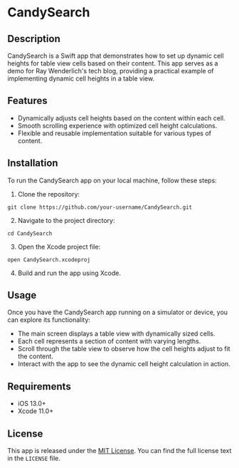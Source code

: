 # CandySearch


## Description

CandySearch is a Swift app that demonstrates how to set up dynamic cell heights for table view cells based on their content. This app serves as a demo for Ray Wenderlich's tech blog, providing a practical example of implementing dynamic cell heights in a table view.

## Features

- Dynamically adjusts cell heights based on the content within each cell.
- Smooth scrolling experience with optimized cell height calculations.
- Flexible and reusable implementation suitable for various types of content.

## Installation

To run the CandySearch app on your local machine, follow these steps:

1. Clone the repository:

```
git clone https://github.com/your-username/CandySearch.git
```

2. Navigate to the project directory:

```
cd CandySearch
```

3. Open the Xcode project file:

```
open CandySearch.xcodeproj
```

4. Build and run the app using Xcode.

## Usage

Once you have the CandySearch app running on a simulator or device, you can explore its functionality:

- The main screen displays a table view with dynamically sized cells.
- Each cell represents a section of content with varying lengths.
- Scroll through the table view to observe how the cell heights adjust to fit the content.
- Interact with the app to see the dynamic cell height calculation in action.

## Requirements

- iOS 13.0+
- Xcode 11.0+

## License

This app is released under the [MIT License](https://opensource.org/licenses/MIT). You can find the full license text in the `LICENSE` file.
